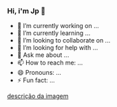 ### Hi, i'm Jp 👋



- 🔭 I’m currently working on ...
- 🌱 I’m currently learning ...
- 👯 I’m looking to collaborate on ...
- 🤔 I’m looking for help with ...
- 💬 Ask me about ...
- 📫 How to reach me: ...
- 😄 Pronouns: ...
- ⚡ Fun fact: ...

[descrição da imagem](https://www.google.com/url?sa=i&url=https%3A%2F%2Faminoapps.com%2Fc%2Fmemes-hu3-br%2Fpage%2Fitem%2Fse-fosse-de-minecraft-com-rtx-todo-mundo-ia-dar-co%2FQjvX_L4cYIlGJgWKGx6WR8kp8V21Qj0qwv&psig=AOvVaw2q5X6LyqAL36nE3QYQV0Ju&ust=1652189078210000&source=images&cd=vfe&ved=0CAwQjRxqFwoTCOikp5TC0vcCFQAAAAAdAAAAABAJ)
